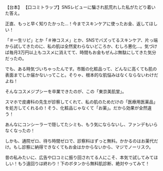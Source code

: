 
【台本】
【口コミトラップ】SNSレビューに騙され肌荒れした私がたどり着いた答え。

正直、もっと早く知りたかった…！今までスキンケアに使ったお金、返してほしい！

「＃一生リピ」とか「＃神コスメ」とか、SNSでバズってるスキンケア、片っ端から試してきたのに、私の肌は全然変わらないどころか、むしろ悪化…。気づけば毎月3万円以上もコスメに消えてて、時間もお金もぜんぶ無駄にしてきた気分だったの。

でも、ある時気づいちゃったんです。市販の化粧品って、どんなに高くても肌の表面までしか届かないってこと。そりゃ、根本的な肌悩みはなくならないわけだよね！

そんなコスメジプシーを卒業できたのが、この「東京美肌堂」。

スマホで皮膚科の先生が診察してくれて、私の肌のためだけの「医療用医薬品」を処方してくれるの！そう、化粧品じゃなくて「お薬」。だから効果が全然違う！

あんなにコンシーラーで隠してたシミも、もう気にならないし、ファンデもいらなくなったの！

しかも、通院ゼロ、待ち時間ゼロで、診察料はずっと無料。かかるのはお薬代だけ。もし診察に納得できなくてもお金はかからないから、マジでノーリスク。

昔の私みたいに、広告や口コミに振り回されてる人にこそ、本気で試してみてほしい！もう遠回りは終わり！下のボタンから無料肌診断、絶対やってみて！
